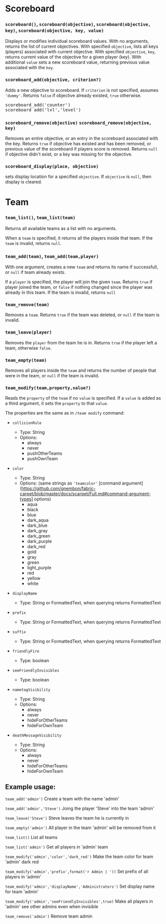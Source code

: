 # Scoreboard

### `scoreboard()`, `scoreboard(objective)`, `scoreboard(objective, key)`, `scoreboard(objective, key, value)`

Displays or modifies individual scoreboard values. With no arguments, returns the list of current objectives.
With specified `objective`, lists all keys (players) associated with current objective. With specified `objective`,
`key`, returns current value of the objective for a given player (key). With additional `value` sets a new scoreboard
 value, returning previous value associated with the `key`.
 
### `scoreboard_add(objective, criterion?)`

Adds a new objective to scoreboard. If `criterion` is not specified, assumes `'dummy'`. Returns `false` if objective 
already existed, `true` otherwise.

<pre>
scoreboard_add('counter')
scoreboard_add('lvl','level')
</pre>

### `scoreboard_remove(objective)` `scoreboard_remove(objective, key)`

Removes an entire objective, or an entry in the scoreboard associated with the key. 
Returns `true` if objective has existed and has been removed, or previous
value of the scoreboard if players score is removed. Returns `null` if objective didn't exist, or a key was missing
for the objective.

### `scoreboard_display(place, objective)`

sets display location for a specified `objective`. If `objective` is `null`, then display is cleared.

# Team

### `team_list()`, `team_list(team)`

Returns all available teams as a list with no arguments.

When a `team` is specified, it returns all the players inside that team. If the `team` is invalid, returns `null`.

### `team_add(team)`, `team_add(team,player)`

With one argument, creates a new `team` and returns its name if successfull, or `null` if team already exists.

If a `player` is specified, the player will join the given `team`. Returns `true` if player joined the team, or `false` if nothing changed since the player was already in this team. If the team is invalid, returns `null`

### `team_remove(team)`

Removes a `team`. Returns `true` if the team was deleted, or `null` if the team is invalid.

### `team_leave(player)`

Removes the `player` from the team he is in. Returns `true` if the player left a team, otherwise `false`.

### `team_empty(team)`

Removes all players inside the `team` and returns the number of people that were in the team, or `null` if the team is invalid.

### `team_modify(team,property,value?)`

Reads the `property` of the `team` if no `value` is specified. If a `value` is added as a third argument, it sets the `property` to that `value`.

The properties are the same as in `/team modify` command:

* `collisionRule`
  * Type: String
  * Options:
    * always
    * never
    * pushOtherTeams
    * pushOwnTeam
    
* `color`
  * Type: String
  * Options: (same strings as `'teamcolor'` [command argument](https://github.com/gnembon/fabric-carpet/blob/master/docs/scarpet/Full.md#command-argument-types] options)
    * aqua
    * black
    * blue
    * dark_aqua
    * dark_blue
    * dark_gray
    * dark_green
    * dark_purple
    * dark_red
    * gold
    * gray
    * green
    * light_purple
    * red
    * yellow
    * white

* `displayName`
  * Type: String or FormattedText, when querying returns FormattedText
  
* `prefix`
  * Type: String or FormattedText, when querying returns FormattedText

* `suffix`
  * Type: String or FormattedText, when querying returns FormattedText

* `friendlyFire`
  * Type: boolean
  
* `seeFriendlyInvisibles`
  * Type: boolean
  
* `nametagVisibility`
  * Type: String
  * Options:
    * always
    * never
    * hideForOtherTeams
    * hideForOwnTeam

* `deathMessageVisibility`
  * Type: String
  * Options:
    * always
    * never
    * hideForOtherTeams
    * hideForOwnTeam
    
## Example usage:

`team_add('admin')` Create a team with the name 'admin'

`team_add('admin','Steve')` Joing the player 'Steve' into the team 'admin'

`team_leave('Steve')` Steve leaves the team he is currently in

`team_empty('admin')` All player in the team 'admin' will be removed from it

`team_list()` List all teams

`team_list('admin')` Get all players in 'admin' team

`team_modify('admin','color','dark_red')` Make the team color for team 'admin' dark red

`team_modify('admin','prefix',format('r Admin | '))` Set prefix of all players in 'admin'

`team_modify('admin','displayName','Administrators')` Set display name for team 'admin'

`team_modify('admin','seeFriendlyInvisibles',true)` Make all players in 'admin' see other admins even when invisible

`team_remove('admin')` Remove team admin
